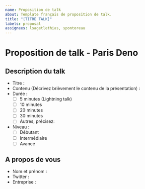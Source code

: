 ```yaml
---
name: Proposition de talk
about: Template français de proposition de talk.
title: "[TITRE TALK]"
labels: proposal
assignees: lsagetlethias, spontoreau
---
```


# Proposition de talk - Paris Deno

## Description du talk
* Titre :
* Contenu (Décrivez brièvement le contenu de la présentation) :
* Durée :
  - [ ] 5 minutes (Lightning talk)
  - [ ] 10 minutes
  - [ ] 20 minutes
  - [ ] 30 minutes
  - [ ] Autres, précisez:
* Niveau :
  - [ ] Débutant
  - [ ] Intermédiaire
  - [ ] Avancé

## A propos de vous
* Nom et prénom :
* Twitter :
* Entreprise :

